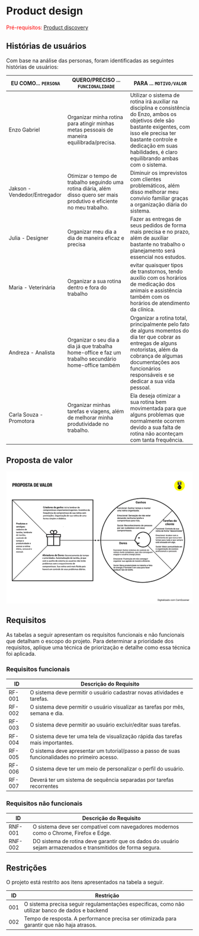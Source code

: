 # Product design

<span style="color:red">Pré-requisitos: <a href="02-Product-discovery.md"> Product discovery</a></span>

## Histórias de usuários

Com base na análise das personas, foram identificadas as seguintes histórias de usuários:

|EU COMO... `PERSONA`| QUERO/PRECISO ... `FUNCIONALIDADE` |PARA ... `MOTIVO/VALOR`                 |
|--------------------|------------------------------------|----------------------------------------|
|Enzo Gabriel  | Organizar minha rotina para atingir minhas metas pessoais de maneira equilibrada/precisa. | Utilizar o sistema de rotina irá auxiliar na disciplina e consistência do Enzo, ambos os objetivos dele são bastante exigentes, com isso ele precisa ter bastante controle e dedicação em suas habilidades, é claro equilibrando ambas com o sistema. |
|Jakson - Vendedor/Entregador |  Otimizar o tempo de trabalho seguindo uma rotina diária, além disso quero ser mais produtivo e eficiente no meu trabalho. | Diminuir os imprevistos com clientes problemáticos, além disso melhorar meu convívio familiar graças a organização diária do sistema. | 
Julia - Designer | Organizar meu dia a dia de maneira eficaz e precisa | Fazer as entregas de seus pedidos de forma mais precisa e no prazo, além de auxiliar bastante no trabalho o planejamento será essencial nos estudos. | 
Maria - Veterinária | Organizar a sua rotina dentro e fora do trabalho | evitar quaisquer tipos de transtornos, tendo auxílio com os horários de medicação dos animais e assistência também com os horários de atendimento da clínica.|
Andreza - Analista | Organizar o seu dia a dia já que trabalha home-office e faz um trabalho secundário home-office também | Organizar a rotina total, principalmente pelo fato de alguns momentos do dia ter que cobrar as entregas de alguns motoristas, além da cobrança de algumas documentações aos funcionários responsáveis e se dedicar a sua vida pessoal. 
Carla Souza - Promotora | Organizar minhas tarefas e viagens, além de melhorar minha produtividade no trabalho. | Ela deseja otimizar a sua rotina bem movimentada para que alguns problemas que normalmente ocorrem devido a sua falta de rotina não aconteçam com tanta frequência.


## Proposta de valor

![Exemplo de proposta de valor](images/Proposta%20de%20valor.jpg)

## Requisitos

As tabelas a seguir apresentam os requisitos funcionais e não funcionais que detalham o escopo do projeto. Para determinar a prioridade dos requisitos, aplique uma técnica de priorização e detalhe como essa técnica foi aplicada.

### Requisitos funcionais

| ID     | Descrição do Requisito                                   | 
| ------ | ---------------------------------------------------------- | 
| RF-001 | O sistema deve permitir o usuário cadastrar novas atividades e tarefas. |
| RF-002 | O sistema deve permitir o usuário visualizar as tarefas por mês, semana e dia. |
| RF-003 | O sistema deve permitir ao usuário excluir/editar suas tarefas. |
| RF-004 | O sistema deve ter uma tela de visualização rápida das tarefas mais importantes.|
| RF-005 | O sistema deve apresentar um tutorial/passo a passo de suas funcionalidades no primeiro acesso. |
| RF-006 | O sistema deve ter um meio de personalizar o perfil do usuário. |
| RF-007 | Deverá ter um sistema de sequência separadas por tarefas recorrentes|

### Requisitos não funcionais

| ID      | Descrição do Requisito                                                              | 
| ------- | ------------------------------------------------------------------------------------- |
| RNF-001 | O sistema deve ser compatível com navegadores modernos como o Chrome, Firefox e Edge. |
| RNF-002 | DO sistema de rotina deve garantir que os dados do usuário sejam armazenados e transmitidos de forma segura.|


## Restrições

O projeto está restrito aos itens apresentados na tabela a seguir.

|ID| Restrição                                             |
|--|-------------------------------------------------------|
|001| O sistema precisa seguir regulamentações especificas, como não utilizar banco de dados e backend |
|002| Tempo de resposta. A performance precisa ser otimizada para garantir que não haja atrasos.|